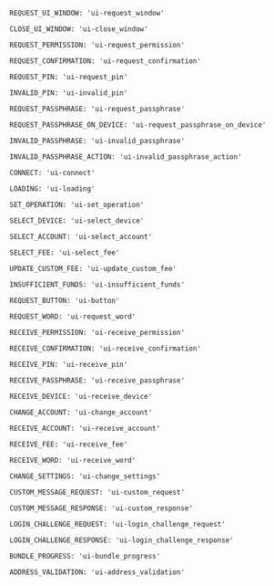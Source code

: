 `REQUEST_UI_WINDOW: 'ui-request_window'`

`CLOSE_UI_WINDOW: 'ui-close_window'`

`REQUEST_PERMISSION: 'ui-request_permission'`

`REQUEST_CONFIRMATION: 'ui-request_confirmation'`

`REQUEST_PIN: 'ui-request_pin'`

`INVALID_PIN: 'ui-invalid_pin'`

`REQUEST_PASSPHRASE: 'ui-request_passphrase'`

`REQUEST_PASSPHRASE_ON_DEVICE: 'ui-request_passphrase_on_device'`

`INVALID_PASSPHRASE: 'ui-invalid_passphrase'`

`INVALID_PASSPHRASE_ACTION: 'ui-invalid_passphrase_action'`

`CONNECT: 'ui-connect'`

`LOADING: 'ui-loading'`

`SET_OPERATION: 'ui-set_operation'`

`SELECT_DEVICE: 'ui-select_device'`

`SELECT_ACCOUNT: 'ui-select_account'`

`SELECT_FEE: 'ui-select_fee'`

`UPDATE_CUSTOM_FEE: 'ui-update_custom_fee'`

`INSUFFICIENT_FUNDS: 'ui-insufficient_funds'`

`REQUEST_BUTTON: 'ui-button'`

`REQUEST_WORD: 'ui-request_word'`

`RECEIVE_PERMISSION: 'ui-receive_permission'`

`RECEIVE_CONFIRMATION: 'ui-receive_confirmation'`

`RECEIVE_PIN: 'ui-receive_pin'`

`RECEIVE_PASSPHRASE: 'ui-receive_passphrase'`

`RECEIVE_DEVICE: 'ui-receive_device'`

`CHANGE_ACCOUNT: 'ui-change_account'`

`RECEIVE_ACCOUNT: 'ui-receive_account'`

`RECEIVE_FEE: 'ui-receive_fee'`

`RECEIVE_WORD: 'ui-receive_word'`

`CHANGE_SETTINGS: 'ui-change_settings'`

`CUSTOM_MESSAGE_REQUEST: 'ui-custom_request'`

`CUSTOM_MESSAGE_RESPONSE: 'ui-custom_response'`

`LOGIN_CHALLENGE_REQUEST: 'ui-login_challenge_request'`

`LOGIN_CHALLENGE_RESPONSE: 'ui-login_challenge_response'`

`BUNDLE_PROGRESS: 'ui-bundle_progress'`

`ADDRESS_VALIDATION: 'ui-address_validation'`
